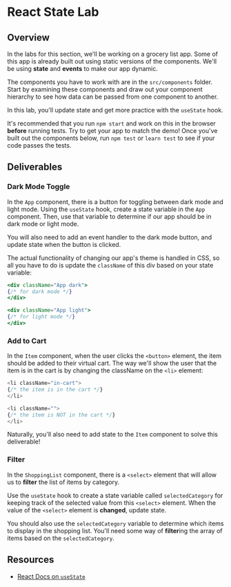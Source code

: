 # React State Lab

## Overview

In the labs for this section, we'll be working on a grocery list app. Some of
this app is already built out using static versions of the components. We'll be
using **state** and **events** to make our app dynamic.

The components you have to work with are in the `src/components` folder. Start
by examining these components and draw out your component hierarchy to see how
data can be passed from one component to another.

In this lab, you'll update state and get more practice with the `useState` hook.

It's recommended that you run `npm start` and work on this in the browser
**before** running tests. Try to get your app to match the demo! Once you've
built out the components below, run `npm test` or `learn test` to see if your
code passes the tests.

## Deliverables

### Dark Mode Toggle

In the `App` component, there is a button for toggling between dark mode and
light mode. Using the `useState` hook, create a state variable in the `App`
component. Then, use that variable to determine if our app should be in dark
mode or light mode.

You will also need to add an event handler to the dark mode button, and update
state when the button is clicked.

The actual functionality of changing our app's theme is handled in CSS, so all
you have to do is update the `className` of this div based on your state
variable:

```jsx
<div className="App dark">
{/* for dark mode */}
</div>

<div className="App light">
{/* for light mode */}
</div>
```

### Add to Cart

In the `Item` component, when the user clicks the `<button>` element, the item
should be added to their virtual cart. The way we'll show the user that the item
is in the cart is by changing the className on the `<li>` element:

```js
<li className="in-cart">
{/* the item is in the cart */}
</li>

<li className="">
{/* the item is NOT in the cart */}
</li>
```

Naturally, you'll also need to add state to the `Item` component to solve this
deliverable!

### Filter

In the `ShoppingList` component, there is a `<select>` element that will allow
us to **filter** the list of items by category.

Use the `useState` hook to create a state variable called `selectedCategory` for
keeping track of the selected value from this `<select>` element. When the value
of the `<select>` element is **changed**, update state.

You should also use the `selectedCategory` variable to determine which items to
display in the shopping list. You'll need some way of **filter**ing the array of
items based on the `selectedCategory`.

## Resources

- [React Docs on `useState`](https://reactjs.org/docs/hooks-state.html)
